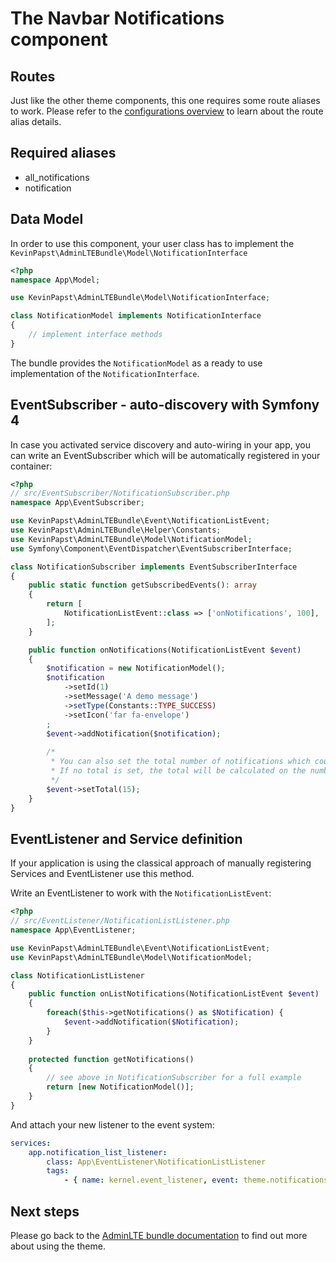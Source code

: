 # The Navbar Notifications component

## Routes

Just like the other theme components, this one requires some route aliases to work. 
Please refer to the [configurations overview](configurations.md) to learn about the route alias details. 

## Required aliases

* all_notifications
* notification

## Data Model

In order to use this component, your user class has to implement the `KevinPapst\AdminLTEBundle\Model\NotificationInterface`
```php
<?php
namespace App\Model;

use KevinPapst\AdminLTEBundle\Model\NotificationInterface;

class NotificationModel implements NotificationInterface
{
    // implement interface methods
}
```

The bundle provides the `NotificationModel` as a ready to use implementation of the `NotificationInterface`. 

## EventSubscriber - auto-discovery with Symfony 4

In case you activated service discovery and auto-wiring in your app, you can write an EventSubscriber which will 
be automatically registered in your container:

```php
<?php
// src/EventSubscriber/NotificationSubscriber.php
namespace App\EventSubscriber;

use KevinPapst\AdminLTEBundle\Event\NotificationListEvent;
use KevinPapst\AdminLTEBundle\Helper\Constants;
use KevinPapst\AdminLTEBundle\Model\NotificationModel;
use Symfony\Component\EventDispatcher\EventSubscriberInterface;

class NotificationSubscriber implements EventSubscriberInterface
{
    public static function getSubscribedEvents(): array
    {
        return [
            NotificationListEvent::class => ['onNotifications', 100],
        ];
    }

    public function onNotifications(NotificationListEvent $event)
    {
        $notification = new NotificationModel();
        $notification
            ->setId(1)
            ->setMessage('A demo message')
            ->setType(Constants::TYPE_SUCCESS)
            ->setIcon('far fa-envelope')
        ;
        $event->addNotification($notification);
        
        /*
         * You can also set the total number of notifications which could be different from those displayed in the navbar
         * If no total is set, the total will be calculated on the number of notifications added to the event
         */ 
        $event->setTotal(15);
    }
}
```

## EventListener and Service definition    

If your application is using the classical approach of manually registering Services and EventListener use this method.

Write an EventListener to work with the `NotificationListEvent`:

```php
<?php
// src/EventListener/NotificationListListener.php
namespace App\EventListener;

use KevinPapst\AdminLTEBundle\Event\NotificationListEvent;
use KevinPapst\AdminLTEBundle\Model\NotificationModel;

class NotificationListListener
{
    public function onListNotifications(NotificationListEvent $event)
    {
        foreach($this->getNotifications() as $Notification) {
            $event->addNotification($Notification);
        }
    }
    
    protected function getNotifications()
    {
        // see above in NotificationSubscriber for a full example
        return [new NotificationModel()];
    }
}
```

And attach your new listener to the event system:

```yaml
services:
    app.notification_list_listener:
        class: App\EventListener\NotificationListListener
        tags:
            - { name: kernel.event_listener, event: theme.notifications, method: onListNotifications }
```

## Next steps

Please go back to the [AdminLTE bundle documentation](README.md) to find out more about using the theme.
